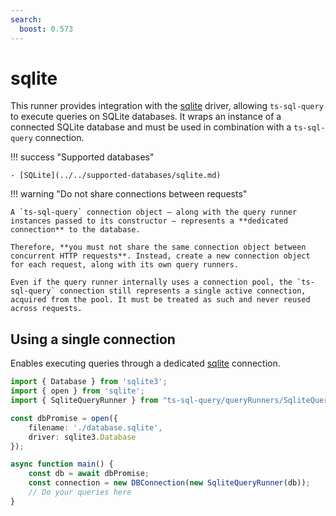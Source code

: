 ```yaml
---
search:
  boost: 0.573
---
```

# sqlite

This runner provides integration with the [sqlite](https://www.npmjs.com/package/sqlite) driver, allowing `ts-sql-query` to execute queries on SQLite databases. It wraps an instance of a connected SQLite database and must be used in combination with a `ts-sql-query` connection.

!!! success "Supported databases"

    - [SQLite](../../supported-databases/sqlite.md)

!!! warning "Do not share connections between requests"

    A `ts-sql-query` connection object — along with the query runner instances passed to its constructor — represents a **dedicated connection** to the database.

    Therefore, **you must not share the same connection object between concurrent HTTP requests**. Instead, create a new connection object for each request, along with its own query runners.

    Even if the query runner internally uses a connection pool, the `ts-sql-query` connection still represents a single active connection, acquired from the pool. It must be treated as such and never reused across requests.

## Using a single connection

Enables executing queries through a dedicated [sqlite](https://www.npmjs.com/package/sqlite) connection.

```ts
import { Database } from 'sqlite3';
import { open } from 'sqlite';
import { SqliteQueryRunner } from "ts-sql-query/queryRunners/SqliteQueryRunner";

const dbPromise = open({ 
    filename: './database.sqlite',
    driver: sqlite3.Database
});

async function main() {
    const db = await dbPromise;
    const connection = new DBConnection(new SqliteQueryRunner(db));
    // Do your queries here
}
```
